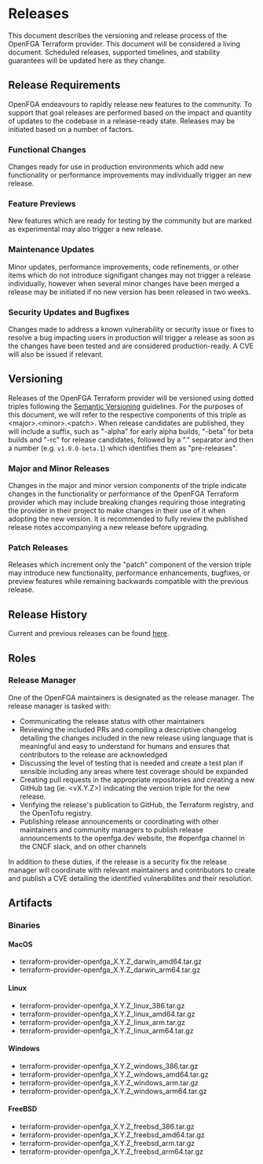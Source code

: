 # Releases

This document describes the versioning and release process of the OpenFGA Terraform provider. This document will be considered a living document. Scheduled releases, supported timelines, and stability guarantees will be updated here as they change.

## Release Requirements
OpenFGA endeavours to rapidly release new features to the community.  To support that goal releases are performed based on the impact and quantity of updates to the codebase in a release-ready state.  Releases may be initiated based on a number of factors.

### Functional Changes
Changes ready for use in production environments which add new functionality or performance improvements may individually trigger an new release.

### Feature Previews
New features which are ready for testing by the community but are marked as experimental may also trigger a new release.

### Maintenance Updates
Minor updates, performance improvements, code refinements, or other items which do not introduce signifigant changes may not trigger a release individually, however when several minor changes have been merged a release may be initiated if no new version has been released in two weeks.

### Security Updates and Bugfixes
Changes made to address a known vulnerability or security issue or fixes to resolve a bug impacting users in production will trigger a release as soon as the changes have been tested and are considered production-ready.  A CVE will also be issued if relevant.

## Versioning
Releases of the OpenFGA Terraform provider will be versioned using dotted triples following the [Semantic Versioning](https://semver.org/) guidelines. For the purposes of this document, we will refer to the respective components of this triple as \<major\>.\<minor\>.\<patch\>. When release candidates are published, they will include a suffix, such as "-alpha" for early alpha builds, "-beta" for beta builds and "-rc" for release candidates, followed by a "." separator and then a number (e.g. `v1.0.0-beta.1`) which identifies them as "pre-releases".

### Major and Minor Releases
Changes in the major and minor version components of the triple indicate changes in the functionality or performance of the OpenFGA Terraform provider which may include breaking changes requiring those integrating the provider in their project to make changes in their use of it when adopting the new version.  It is recommended to fully review the published release notes accompanying a new release before upgrading.

### Patch Releases
Releases which increment only the "patch" component of the version triple may introduce new functionality, performance enhancements, bugfixes, or preview features while remaining backwards compatible with the previous release.  

## Release History
Current and previous releases can be found [here](https://github.com/openfga/terraform-provider-openfga/releases).

## Roles

### Release Manager
One of the OpenFGA maintainers is designated as the release manager.  The release manager is tasked with:
- Communicating the release status with other maintainers 
- Reviewing the included PRs and compiling a descriptive changelog detailing the changes included in the new release using language that is meaningful and easy to understand for humans and ensures that contributors to the release are acknowledged 
- Discussing the level of testing that is needed and create a test plan if sensible including any areas where test coverage should be expanded
- Creating pull requests in the appropriate repositories and creating a new GitHub tag (ie. \<vX.Y.Z\>) indicating the version triple for the new release.
- Verifying the release's publication to GitHub, the Terraform registry, and the OpenTofu registry.
- Publishing release announcements or coordinating with other maintainers and community managers to publish release announcements to the openfga.dev website, the #openfga channel in the CNCF slack, and on other channels

In addition to these duties, if the release is a security fix the release manager will coordinate with relevant maintainers and contributors to create and publish a CVE detailing the identified vulnerabilites and their resolution.

## Artifacts

### Binaries

#### MacOS
- terraform-provider-openfga_X.Y.Z_darwin_amd64.tar.gz
- terraform-provider-openfga_X.Y.Z_darwin_arm64.tar.gz

#### Linux
- terraform-provider-openfga_X.Y.Z_linux_386.tar.gz
- terraform-provider-openfga_X.Y.Z_linux_amd64.tar.gz
- terraform-provider-openfga_X.Y.Z_linux_arm.tar.gz
- terraform-provider-openfga_X.Y.Z_linux_arm64.tar.gz

#### Windows
- terraform-provider-openfga_X.Y.Z_windows_386.tar.gz
- terraform-provider-openfga_X.Y.Z_windows_amd64.tar.gz
- terraform-provider-openfga_X.Y.Z_windows_arm.tar.gz
- terraform-provider-openfga_X.Y.Z_windows_arm64.tar.gz

#### FreeBSD
- terraform-provider-openfga_X.Y.Z_freebsd_386.tar.gz
- terraform-provider-openfga_X.Y.Z_freebsd_amd64.tar.gz
- terraform-provider-openfga_X.Y.Z_freebsd_arm.tar.gz
- terraform-provider-openfga_X.Y.Z_freebsd_arm64.tar.gz
